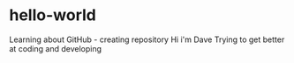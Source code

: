 # hello-world
Learning about GitHub - creating repository
Hi i'm Dave
Trying to get better at coding and developing
